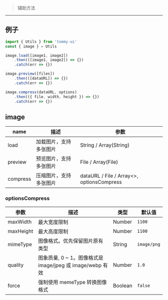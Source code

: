 > 辅助方法

-------------

## 例子

```javascript
import { Utils } from 'tommy-ui'
const { image } = Utils

image.load([image1, image2])
    .then(([image1, image2]) => {})
    .catch(err => {})

image.preview([files])
    .then(([dataURL]) => {})
    .catch(err => {})

image.compress(dataURL, options)
    .then(({ file, width, height }) => {})
    .catch(err => {})
```

## image

| name | 描述 | 参数 |
|------|--------|-------|
| load | 加载图片，支持多张图片 | String / Array(String) |
| preview | 预览图片，支持多张图片 | File / Array(File) |
| compress | 压缩图片，支持多张图片 | dataURL / File / Array<>, optionsCompress |

### optionsCompress

| 参数 | 描述 | 类型 | 默认值 |
|------|--------|-------|--------|
| maxWidth | 最大宽度限制 | Number | `1100` |
| maxHeight | 最大高度限制 | Number | `1100` |
| mimeType | 图像格式。优先保留图片原有类型 | String | `image/png` |
| quality | 图象质量, 0 ~ 1。图像格式是 image/jpeg 或 image/webp 有效 | Number | `1.0` |
| force | 强制使用 memeType 转换图像格式 | Boolean | `false` |
